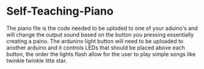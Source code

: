 # Self-Teaching-Piano
The piano file is the code needed to be uploded to one of your aduino's and will change the output sound based on the button you pressing essentially creating a paino. The ardunino light button will need to be uploaded to another arduino and it controls LEDs that should be placed above each button, the order the lights flash allow for the user to play simple songs like twinkle twinkle litte star. 
